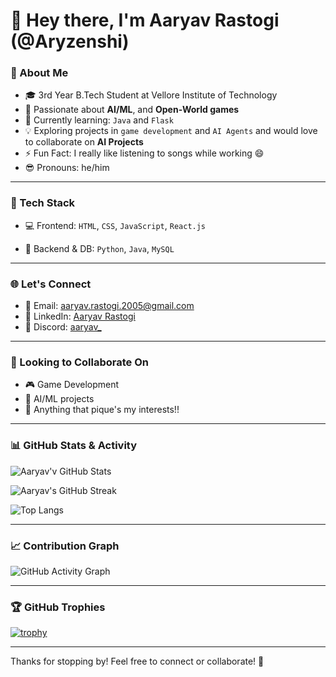 # 👋 Hey there, I'm Aaryav Rastogi (@Aryzenshi)

### 🧠 About Me
- 🎓 3rd Year B.Tech Student at Vellore Institute of Technology  
- 👀 Passionate about **AI/ML**, and **Open-World games**  
- 🌱 Currently learning: `Java` and `Flask`
- 💡 Exploring projects in `game development` and `AI Agents` and would love to collaborate on **AI Projects**
- ⚡ Fun Fact: I really like listening to songs while working 😄  
- 😎 Pronouns: he/him

---

### 🔧 Tech Stack
- 💻 Frontend: `HTML`, `CSS`, `JavaScript`, `React.js`
<!-- - 📱 Mobile: `Kotlin` (Android) -->
- 🧩 Backend & DB: `Python`, `Java`, `MySQL`

---

### 🌐 Let's Connect
- 📧 Email: [aaryav.rastogi.2005@gmail.com](mailto:aaryav.rastogi.2005@gmail.com)  
- 💼 LinkedIn: [Aaryav Rastogi](https://www.linkedin.com/in/aaryav-rastogi/)   
- 💬 Discord: [aaryav_](https://discord.com/users/726080121559318619)  

---

### 🤝 Looking to Collaborate On
- 🎮 Game Development
- 🤖 AI/ML projects
- 🧠 Anything that pique's my interests!!

---

### 📊 GitHub Stats & Activity

![Aaryav'v GitHub Stats](https://github-readme-stats.vercel.app/api?username=Aryzenshi&show_icons=true&theme=tokyonight)

![Aaryav's GitHub Streak](https://github-readme-streak-stats.herokuapp.com/?user=Aryzenshi&theme=tokyonight)

![Top Langs](https://github-readme-stats.vercel.app/api/top-langs/?username=Aryzenshi&layout=compact&theme=tokyonight)

---

### 📈 Contribution Graph

![GitHub Activity Graph](https://github-readme-activity-graph.vercel.app/graph?username=Aryzenshi&theme=tokyo-night)

---

### 🏆 GitHub Trophies

[![trophy](https://github-profile-trophy.vercel.app/?username=Aryzenshi&theme=tokyonight)](https://github.com/ryo-ma/github-profile-trophy)

---

Thanks for stopping by! Feel free to connect or collaborate! 🚀
